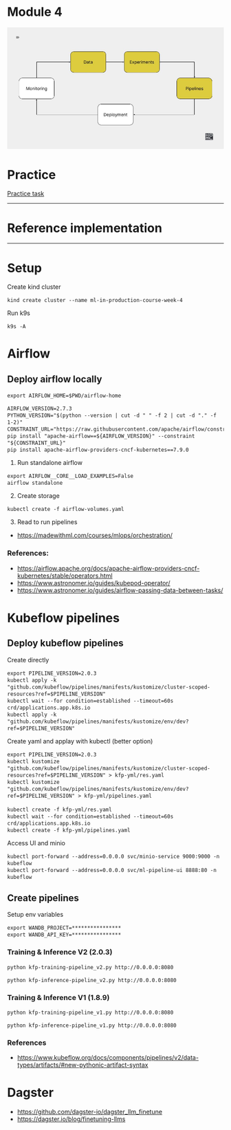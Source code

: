 # Module 4

![alt text](./../docs/pipelines.jpg)

# Practice 

[Practice task](./PRACTICE.md)

*** 

# Reference implementation

*** 

# Setup 

Create kind cluster 

```
kind create cluster --name ml-in-production-course-week-4
```

Run k9s 

```
k9s -A
```

# Airflow

## Deploy airflow locally



```
export AIRFLOW_HOME=$PWD/airflow-home
```

```
AIRFLOW_VERSION=2.7.3
PYTHON_VERSION="$(python --version | cut -d " " -f 2 | cut -d "." -f 1-2)"
CONSTRAINT_URL="https://raw.githubusercontent.com/apache/airflow/constraints-${AIRFLOW_VERSION}/constraints-${PYTHON_VERSION}.txt"
pip install "apache-airflow==${AIRFLOW_VERSION}" --constraint "${CONSTRAINT_URL}"
pip install apache-airflow-providers-cncf-kubernetes==7.9.0
```


1. Run standalone airflow

```
export AIRFLOW__CORE__LOAD_EXAMPLES=False
airflow standalone
```

2. Create storage 

```
kubectl create -f airflow-volumes.yaml
```

3. Read to run pipelines

- https://madewithml.com/courses/mlops/orchestration/


### References:

- https://airflow.apache.org/docs/apache-airflow-providers-cncf-kubernetes/stable/operators.html
- https://www.astronomer.io/guides/kubepod-operator/
- https://www.astronomer.io/guides/airflow-passing-data-between-tasks/


# Kubeflow pipelines 

## Deploy kubeflow pipelines 

Create directly

```
export PIPELINE_VERSION=2.0.3
kubectl apply -k "github.com/kubeflow/pipelines/manifests/kustomize/cluster-scoped-resources?ref=$PIPELINE_VERSION"
kubectl wait --for condition=established --timeout=60s crd/applications.app.k8s.io
kubectl apply -k "github.com/kubeflow/pipelines/manifests/kustomize/env/dev?ref=$PIPELINE_VERSION"
```

Create yaml and applay with kubectl (better option)

```
export PIPELINE_VERSION=2.0.3
kubectl kustomize "github.com/kubeflow/pipelines/manifests/kustomize/cluster-scoped-resources?ref=$PIPELINE_VERSION" > kfp-yml/res.yaml
kubectl kustomize "github.com/kubeflow/pipelines/manifests/kustomize/env/dev?ref=$PIPELINE_VERSION" > kfp-yml/pipelines.yaml

kubectl create -f kfp-yml/res.yaml
kubectl wait --for condition=established --timeout=60s crd/applications.app.k8s.io
kubectl create -f kfp-yml/pipelines.yaml
```


Access UI and minio


```
kubectl port-forward --address=0.0.0.0 svc/minio-service 9000:9000 -n kubeflow
kubectl port-forward --address=0.0.0.0 svc/ml-pipeline-ui 8888:80 -n kubeflow
```


## Create pipelines

Setup env variables 

```
export WANDB_PROJECT=****************
export WANDB_API_KEY=****************
```


### Training & Inference V2 (2.0.3)

```
python kfp-training-pipeline_v2.py http://0.0.0.0:8080
```

```
python kfp-inference-pipeline_v2.py http://0.0.0.0:8080
```


### Training & Inference V1 (1.8.9)


```
python kfp-training-pipeline_v1.py http://0.0.0.0:8080
```

```
python kfp-inference-pipeline_v1.py http://0.0.0.0:8080
```

### References

- https://www.kubeflow.org/docs/components/pipelines/v2/data-types/artifacts/#new-pythonic-artifact-syntax



# Dagster


- https://github.com/dagster-io/dagster_llm_finetune
- https://dagster.io/blog/finetuning-llms

